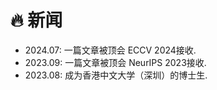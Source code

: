 <span class='anchor' id='-news'></span>
# 🔥 新闻
- 2024.07: 一篇文章被顶会 ECCV 2024接收.<br />
- 2023.09: 一篇文章被顶会 NeurIPS 2023接收.<br />
- 2023.08: 成为香港中文大学（深圳）的博士生.<br />
